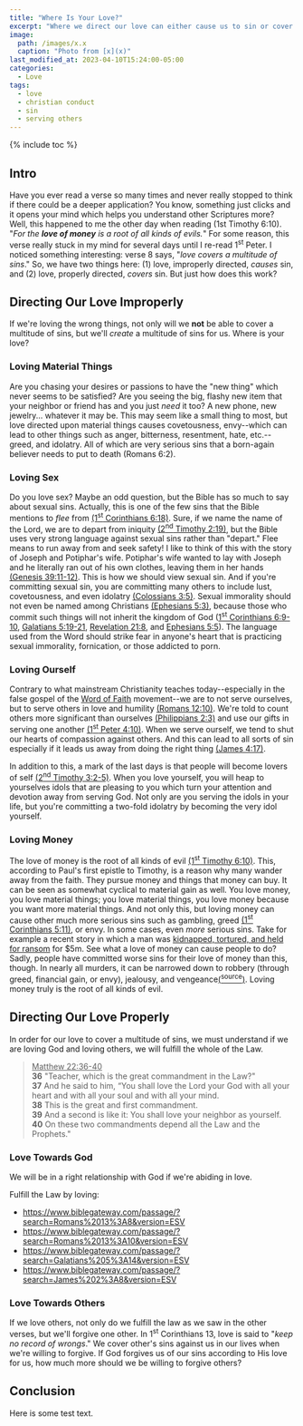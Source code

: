 ```yaml
---
title: "Where Is Your Love?"
excerpt: "Where we direct our love can either cause us to sin or cover our sin."
image: 
  path: /images/x.x
  caption: "Photo from [x](x)"
last_modified_at: 2023-04-10T15:24:00-05:00
categories:
  - Love
tags: 
  - love
  - christian conduct
  - sin
  - serving others
---
```


{% include toc %}

## Intro
Have you ever read a verse so many times and never really stopped to think if there could be a deeper application? You know, something just clicks and it opens your mind which helps you understand other Scriptures more? Well, this happened to me the other day when reading (1st Timothy 6:10). "*For the **love of money** is a root of all kinds of evils.*" For some reason, this verse really stuck in my mind for several days until I re-read 1<sup>st</sup> Peter. I noticed something interesting: verse 8 says, "*love covers a multitude of sins*." So, we have two things here: (1) love, improperly directed, *causes* sin, and (2) love, properly directed, *covers* sin. But just how does this work? 

## Directing Our Love Improperly
If we're loving the wrong things, not only will we **not** be able to cover a multitude of sins, but we'll *create* a multitude of sins for us. Where is your love?

### Loving Material Things
Are you chasing your desires or passions to have the "new thing" which never seems to be satisfied? Are you seeing the big, flashy new item that your neighbor or friend has and you just *need* it too? A new phone, new jewelry... whatever it may be. This may seem like a small thing to most, but love directed upon material things causes covetousness, envy--which can lead to other things such as anger, bitterness, resentment, hate, etc.--greed, and idolatry. All of which are very serious sins that a born-again believer needs to put to death (Romans 6:2).  

### Loving Sex
Do you love sex? Maybe an odd question, but the Bible has so much to say about sexual sins. Actually, this is one of the few sins that the Bible mentions to *flee* from [(1<sup>st</sup> Corinthians 6:18)](https://www.biblegateway.com/passage/?search=1%20Corinthians%206%3A18&version=ESV). Sure, if we name the name of the Lord, we are to depart from iniquity [(2<sup>nd</sup> Timothy 2:19)](https://www.biblegateway.com/passage/?search=2%20Timothy%202%3A19&version=ESV), but the Bible uses very strong language against sexual sins rather than "depart." Flee means to run away from and seek safety! I like to think of this with the story of Joseph and Potiphar's wife. Potiphar's wife wanted to lay with Joseph and he literally ran out of his own clothes, leaving them in her hands [(Genesis 39:11-12)](https://www.biblegateway.com/passage/?search=genesis+39%3A11-12&version=ESV). This is how we should view sexual sin. And if you're committing sexual sin, you are committing many others to include lust, covetousness, and even idolatry [(Colossians 3:5)](https://www.biblegateway.com/passage/?search=Colossians%203%3A5&version=ESV). Sexual immorality should not even be named among Christians [(Ephesians 5:3)](https://www.biblegateway.com/passage/?search=Ephesians%205%3A3&version=ESV), because those who commit such things will not inherit the kingdom of God ([1<sup>st</sup> Corinthians 6:9-10](https://www.biblegateway.com/passage/?search=1+Corinthians+6%3A9-10&version=ESV), [Galatians 5:19-21](https://www.biblegateway.com/passage/?search=Galatians+5%3A19-21&version=ESV), [Revelation 21:8](https://www.biblegateway.com/passage/?search=revelation+21%3A8&version=ESV), and [Ephesians 5:5](https://www.biblegateway.com/passage/?search=Ephesians+5%3A5&version=ESV)). The language used from the Word should strike fear in anyone's heart that is practicing sexual immorality, fornication, or those addicted to porn.

### Loving Ourself
Contrary to what mainstream Christianity teaches today--especially in the false gospel of the [Word of Faith](https://www.gotquestions.org/Word-Faith.html) movement--we are to not serve ourselves, but to serve others in love and humility [(Romans 12:10)](https://www.biblegateway.com/passage/?search=Romans%2012%3A10&version=ESV). We're told to count others more significant than ourselves [(Philippians 2:3)](https://www.biblegateway.com/passage/?search=Philippians%202%3A3&version=ESV) and use our gifts in serving one another [(1<sup>st</sup> Peter 4:10)](https://www.biblegateway.com/passage/?search=1%20Peter%204%3A10&version=ESV). When we serve ourself, we tend to shut our hearts of compassion against others. And this can lead to all sorts of sin especially if it leads us away from doing the right thing [(James 4:17)](https://www.biblegateway.com/passage/?search=james+4%3A17&version=ESV).

In addition to this, a mark of the last days is that people will become lovers of self [(2<sup>nd</sup> Timothy 3:2-5)](https://www.biblegateway.com/passage/?search=2+timothy+3%3A1-5&version=ESV). When you love yourself, you will heap to yourselves idols that are pleasing to you which turn your attention and devotion away from serving God. Not only are you serving the idols in your life, but you're committing a two-fold idolatry by becoming the very idol yourself. 

### Loving Money
The love of money is the root of all kinds of evil [(1<sup>st</sup> Timothy 6:10)](https://www.biblegateway.com/passage/?search=1%20Timothy%206%3A10&version=ESV). This, according to Paul's first epistle to Timothy, is a reason why many wander away from the faith. They pursue money and things that money can buy. It can be seen as somewhat cyclical to material gain as well. You love money, you love material things; you love material things, you love money because you want more material things. And not only this, but loving money can cause other much more serious sins such as gambling, greed [(1<sup>st</sup> Corinthians 5:11)](https://www.biblegateway.com/passage/?search=1%20Corinthians%205%3A11&version=ESV), or envy. In some cases, even *more* serious sins. Take for example a recent story in which a man was [kidnapped, tortured, and held for ransom](https://www.dailymail.co.uk/news/article-11865165/Belmore-kidnapping-inside-story-Peter-Vuong-bed-influencer-Angel-Bowyer.html) for $5m. See what a love of money can cause people to do? Sadly, people have committed worse sins for their love of money than this, though. In nearly all murders, it can be narrowed down to robbery (through greed, financial gain, or envy), jealousy, and vengeance[(<sup>source</sup>)](https://www.thecrimson.com/article/1932/3/11/robbery-jealousy-vengeance-are-causes-of/#:~:text=Robbery%2C%20jealousy%2C%20and%20vengeance%20are,all%20murders%2C%20according%20to%20Dr.). Loving money truly is the root of all kinds of evil.

## Directing Our Love Properly
In order for our love to cover a multitude of sins, we must understand if we are loving God and loving others, we will fulfill the whole of the Law.

> <u>Matthew 22:36-40</u><br>
> **36** "Teacher, which is the great commandment in the Law?"<br> 
> **37** And he said to him, “You shall love the Lord your God with all your heart and with all your soul and with all your mind.<br> 
> **38** This is the great and first commandment.<br> 
> **39** And a second is like it: You shall love your neighbor as yourself.<br> 
> **40** On these two commandments depend all the Law and the Prophets."

### Love Towards God
We will be in a right relationship with God if we're abiding in love.

Fulfill the Law by loving:
* https://www.biblegateway.com/passage/?search=Romans%2013%3A8&version=ESV
* https://www.biblegateway.com/passage/?search=Romans%2013%3A10&version=ESV
* https://www.biblegateway.com/passage/?search=Galatians%205%3A14&version=ESV
* https://www.biblegateway.com/passage/?search=James%202%3A8&version=ESV

### Love Towards Others
If we love others, not only do we fulfill the law as we saw in the other verses, but we'll forgive one other. In 1<sup>st</sup> Corinthians 13, love is said to "*keep no record of wrongs*." We cover other's sins against us in our lives when we're willing to forgive. If God forgives us of our sins according to His love for us, how much more should we be willing to forgive others? 
 
## Conclusion
Here is some test text.

<script>
var refTagger = {
  settings: {
    bibleVersion: 'ESV'
  }
}; 

(function(d, t) {
  var n=d.querySelector('[nonce]');
  refTagger.settings.nonce = n && (n.nonce||n.getAttribute('nonce'));
  var g = d.createElement(t), s = d.getElementsByTagName(t)[0];
  g.src = 'https://api.reftagger.com/v2/RefTagger.js';
  g.nonce = refTagger.settings.nonce;
  s.parentNode.insertBefore(g, s);
}(document, 'script'));
</script>
